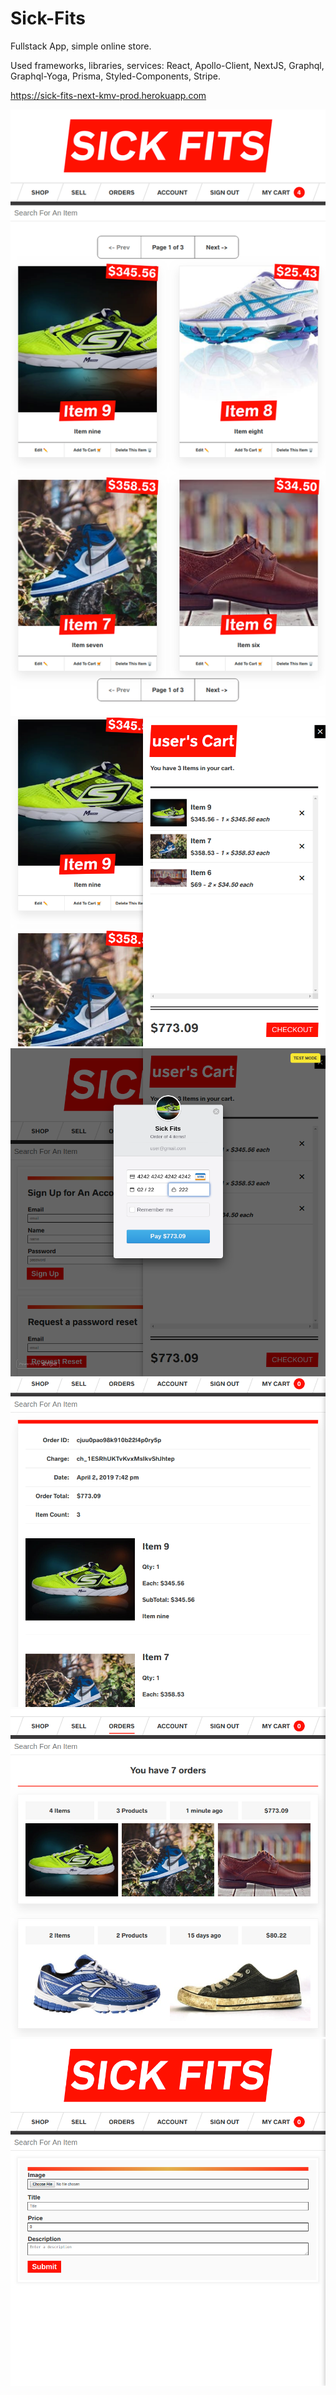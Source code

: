 # Sick-Fits

Fullstack App, simple online store.

Used frameworks, libraries, services: React, Apollo-Client, NextJS, Graphql, Graphql-Yoga, Prisma, Styled-Components, Stripe.

https://sick-fits-next-kmv-prod.herokuapp.com

<img src="Screenshots/scrn1.png" width="576"> <img src="Screenshots/scrn2.png" width="576"> <img src="Screenshots/scrn3.png" width="576"> <img src="Screenshots/scrn4.png" width="576"> <img src="Screenshots/scrn5.png" width="576"> <img src="Screenshots/scrn6.png" width="576">
